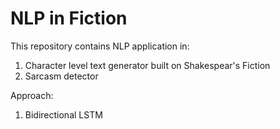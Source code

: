 # NLP in Fiction

This repository contains NLP application in:

1. Character level text generator built on Shakespear's Fiction
2. Sarcasm detector

Approach:

1. Bidirectional LSTM
